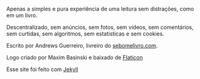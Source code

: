 Apenas a simples e pura experiência de uma leitura sem distrações, como em um livro.

Descentralizado, sem anúncios, sem fotos, sem vídeos, sem comentários, sem curtidas, sem algoritmos, sem estatisticas e sem cookies. 

Escrito por Andrews Guerreiro, livreiro do [sebomelivro.com](https://sebomelivro.com).

Logo criado por Maxim Basinski e baixado de [Flaticon](https://www.flaticon.com/free-icons/typewriter)

Esse site foi feito com [Jekyll](https://jekyllrb.com/)
